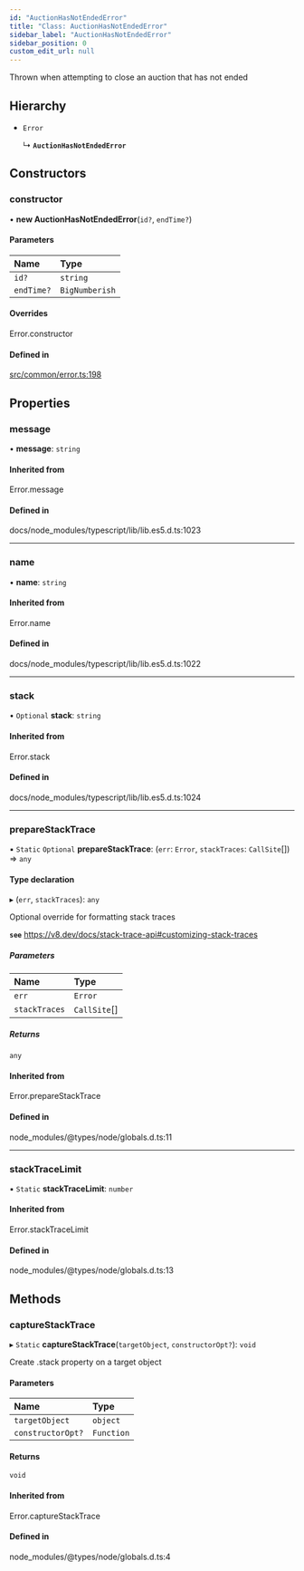 ```yaml
---
id: "AuctionHasNotEndedError"
title: "Class: AuctionHasNotEndedError"
sidebar_label: "AuctionHasNotEndedError"
sidebar_position: 0
custom_edit_url: null
---
```


Thrown when attempting to close an auction that has not ended

## Hierarchy

- `Error`

  ↳ **`AuctionHasNotEndedError`**

## Constructors

### constructor

• **new AuctionHasNotEndedError**(`id?`, `endTime?`)

#### Parameters

| Name | Type |
| :------ | :------ |
| `id?` | `string` |
| `endTime?` | `BigNumberish` |

#### Overrides

Error.constructor

#### Defined in

[src/common/error.ts:198](https://github.com/PrasoonPratham/nftlabs-sdk-ts/blob/3077f6d/src/common/error.ts#L198)

## Properties

### message

• **message**: `string`

#### Inherited from

Error.message

#### Defined in

docs/node_modules/typescript/lib/lib.es5.d.ts:1023

___

### name

• **name**: `string`

#### Inherited from

Error.name

#### Defined in

docs/node_modules/typescript/lib/lib.es5.d.ts:1022

___

### stack

• `Optional` **stack**: `string`

#### Inherited from

Error.stack

#### Defined in

docs/node_modules/typescript/lib/lib.es5.d.ts:1024

___

### prepareStackTrace

▪ `Static` `Optional` **prepareStackTrace**: (`err`: `Error`, `stackTraces`: `CallSite`[]) => `any`

#### Type declaration

▸ (`err`, `stackTraces`): `any`

Optional override for formatting stack traces

**`see`** https://v8.dev/docs/stack-trace-api#customizing-stack-traces

##### Parameters

| Name | Type |
| :------ | :------ |
| `err` | `Error` |
| `stackTraces` | `CallSite`[] |

##### Returns

`any`

#### Inherited from

Error.prepareStackTrace

#### Defined in

node_modules/@types/node/globals.d.ts:11

___

### stackTraceLimit

▪ `Static` **stackTraceLimit**: `number`

#### Inherited from

Error.stackTraceLimit

#### Defined in

node_modules/@types/node/globals.d.ts:13

## Methods

### captureStackTrace

▸ `Static` **captureStackTrace**(`targetObject`, `constructorOpt?`): `void`

Create .stack property on a target object

#### Parameters

| Name | Type |
| :------ | :------ |
| `targetObject` | `object` |
| `constructorOpt?` | `Function` |

#### Returns

`void`

#### Inherited from

Error.captureStackTrace

#### Defined in

node_modules/@types/node/globals.d.ts:4
